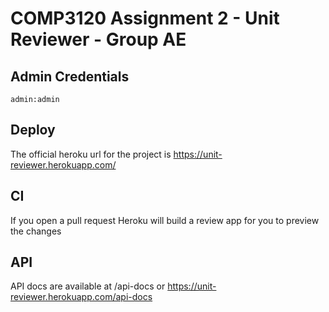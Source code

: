 # COMP3120 Assignment 2 - Unit Reviewer - Group AE

## Admin Credentials

```
admin:admin
```

## Deploy

The official heroku url for the project is https://unit-reviewer.herokuapp.com/

## CI

If you open a pull request Heroku will build a review app for you to preview the changes

## API

API docs are available at /api-docs or https://unit-reviewer.herokuapp.com/api-docs
